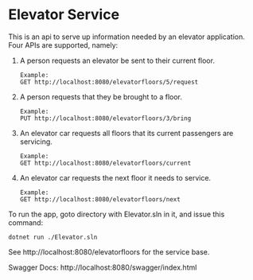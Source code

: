Elevator Service
============
This is an api to serve up information needed by an elevator application.  Four APIs are supported, namely:

 1. A person requests an elevator be sent to their current floor.
		
		Example:
		GET http://localhost:8080/elevatorfloors/5/request

 2. A person requests that they be brought to a floor.
		
		Example:
		PUT http://localhost:8080/elevatorfloors/3/bring

 3. An elevator car requests all floors that its current passengers are servicing.
		
		Example:
		GET http://localhost:8080/elevatorfloors/current

 4. An elevator car requests the next floor it needs to service.

		Example:
		GET http://localhost:8080/elevatorfloors/next

To run the app, goto directory with Elevator.sln in it, and issue this command:

	dotnet run ./Elevator.sln

See http://localhost:8080/elevatorfloors for the service base.

Swagger Docs:
http://localhost:8080/swagger/index.html


